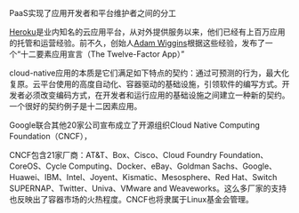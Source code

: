 PaaS实现了应用开发者和平台维护者之间的分工



[Heroku](http://www.heroku.com/)是业内知名的云应用平台，从对外提供服务以来，他们已经有上百万应用的托管和运营经验。前不久，创始人[Adam Wiggins](https://github.com/adamwiggins/)根据这些经验，发布了一个“十二要素应用宣言（The Twelve-Factor App）”

cloud-native应用的本质是它们满足如下特点的契约：通过可预测的行为，最大化复原。云平台使用的高度自动化、容器驱动的基础设施，引领软件的编写方式。开发者必须改变编码方式，在开发者和运行应用的基础设施之间建立一种新的契约。一个很好的契约例子是十二因素应用。

Google联合其他20家公司宣布成立了开源组织Cloud Native Computing Foundation（CNCF），

CNCF包含21家厂商：AT&T、Box、Cisco、Cloud Foundry Foundation、CoreOS、Cycle Computing、Docker、eBay、Goldman Sachs、Google、Huawei、IBM、Intel、Joyent、Kismatic、Mesosphere、Red Hat、Switch SUPERNAP、Twitter、Univa、VMware and Weaveworks。这么多厂家的支持也反映出了容器市场的火热程度。CNCF也将隶属于Linux基金会管理。

